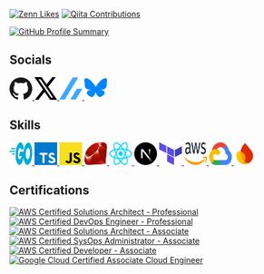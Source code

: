 [![Zenn Likes](https://badgen.org/img/zenn/kou_pg_0131/likes?style=flat-square)](https://zenn.dev/kou_pg_0131)
[![Qiita Contributions](https://badgen.org/img/qiita/koki_develop/contributions?style=flat-square)](https://qiita.com/koki_develop)

<a href="https://github.com/koki-develop?tab=repositories&type=public">
<picture>
  <source media="(prefers-color-scheme: dark)" srcset="https://github-profile-summary-cards.vercel.app/api/cards/profile-details?username=koki-develop&theme=github_dark">
  <img src="https://github-profile-summary-cards.vercel.app/api/cards/profile-details?username=koki-develop&theme=github" alt="GitHub Profile Summary">
</picture>
</a>

## Socials

<a href="https://github.com/koki-develop">
  <picture>
    <source media="(prefers-color-scheme: dark)" srcset="./public/images/social/github-dark.svg">
    <img src="./public/images/social/github.svg" width="40" height="40" alt="GitHub">
  </picture>
</a>
<a href="https://twitter.com/koki_develop">
  <picture>
    <source media="(prefers-color-scheme: dark)" srcset="./public/images/social/x-dark.svg">
    <img src="./public/images/social/x.svg" width="40" height="40" alt="X (Twitter)">
  </picture>
</a>
<a href="https://zenn.dev/kou_pg_0131">
  <img src="./public/images/social/zenn.svg" width="40" height="40" alt="Zenn">
</a>
<a href="https://bsky.app/profile/koki.me">
  <img src="./public/images/social/bluesky.svg" width="40" height="40" alt="Bluesky">
</a>

## Skills

<a href="https://golang.org/">
  <img src="./public/images/skill/go.svg" width="40" height="40" alt="Go">
</a>
<a href="https://www.typescriptlang.org/">
  <img src="./public/images/skill/typescript.svg" width="40" height="40" alt="TypeScript">
</a>
<a href="https://developer.mozilla.org/docs/Web/JavaScript">
  <img src="./public/images/skill/javascript.svg" width="40" height="40" alt="JavaScript">
</a>
<a href="https://www.ruby-lang.org">
  <img src="./public/images/skill/ruby.svg" width="40" height="40" alt="Ruby">
</a>
<a href="https://reactjs.org/">
  <img src="./public/images/skill/react.svg" width="40" height="40" alt="React">
</a>
<a href="https://nextjs.org/">
  <img src="./public/images/skill/nextjs.svg" width="40" height="40" alt="Next.js">
</a>
<a href="https://www.terraform.io/">
  <img src="./public/images/skill/terraform.svg" width="40" height="40" alt="Terraform">
</a>
<a href="https://aws.amazon.com/">
  <img src="./public/images/skill/aws.svg" width="40" height="40" alt="AWS">
</a>
<a href="https://console.cloud.google.com/">
  <img src="./public/images/skill/googlecloud.svg" width="40" height="40" alt="Google Cloud">
</a>
<a href="https://firebase.google.com/">
  <img src="./public/images/skill/firebase.svg" width="40" height="40" alt="Firebase">
</a>

## Certifications

<a href="https://www.credly.com/badges/77ea1b7d-d676-4b47-a099-a1152e7b0cd7/public_url">
  <img src="https://koki.me/images/icons/certifications/aws-sap.png" alt="AWS Certified Solutions Architect - Professional" width="80" height="80">
</a>
<a href="https://www.credly.com/badges/acb69e55-f79c-428c-a706-ba1e741980b4/public_url">
  <img src="https://koki.me/images/icons/certifications/aws-dop.png" alt="AWS Certified DevOps Engineer - Professional" width="80" height="80">
</a>
<a href="https://www.credly.com/badges/a6b750f7-2601-4582-8131-3974e08eee5f/public_url">
  <img src="https://koki.me/images/icons/certifications/aws-saa.png" alt="AWS Certified Solutions Architect - Associate" width="80" height="80">
</a>
<a href="https://www.credly.com/badges/385e90d5-3f8e-470a-bf87-51353ce88677/public_url">
  <img src="https://koki.me/images/icons/certifications/aws-soa.png" alt="AWS Certified SysOps Administrator - Associate" width="80" height="80">
</a>
<a href="https://www.credly.com/badges/f88839f5-1909-4869-8cc5-432a2b987871/public_url">
  <img src="https://koki.me/images/icons/certifications/aws-dva.png" alt="AWS Certified Developer - Associate" width="80" height="80">
</a>
<a href="https://www.credential.net/2316bc23-49ca-4aa1-8892-acee13740c99">
  <img src="https://koki.me/images/icons/certifications/googlecloud-ace.png" alt="Google Cloud Certified Associate Cloud Engineer" width="80" height="80">
</a>
